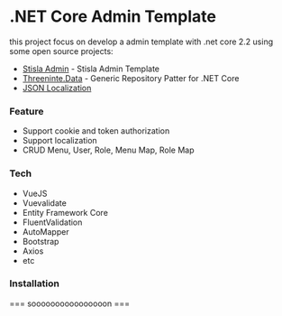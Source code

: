 # .NET Core Admin Template

this project focus on develop a admin template with .net core 2.2
using some open source projects: 
* [Stisla Admin](https://github.com/stisla/stisla) - Stisla Admin Template
* [Threeninte.Data](https://github.com/threenine/Threenine.Data) - Generic Repository Patter for .NET Core
* [JSON Localization](https://github.com/Wolox/localization-culture-core)

### Feature
- Support cookie and token authorization
- Support localization
- CRUD Menu, User, Role, Menu Map, Role Map

### Tech
- VueJS
- Vuevalidate
- Entity Framework Core
- FluentValidation
- AutoMapper
- Bootstrap
- Axios
- etc

### Installation
=== soooooooooooooooon ===